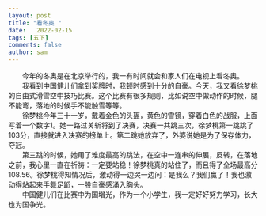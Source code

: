 ```yaml
---
layout: post
title: "看冬奥 "
date:   2022-02-15
tags: [五下]
comments: false
author: sam
---      
```


&emsp;&emsp;今年的冬奥是在北京举行的，我一有时间就会和家人们在电视上看冬奥。     
&emsp;&emsp;我看到中国健儿们拿到奖牌时，我顿时感到十分的自豪。今天，我又看徐梦桃的自由式滑雪空中技巧比赛。这个比赛有很多规则，比如说空中做动作的时候，腿不能弯，落地的时候手不能触雪等等。      
&emsp;&emsp;徐梦桃今年三十一岁，戴着金色的头盔，黄色的雪镜，穿着白色的战服，上面写着一个数字1。她一路过关斩将到了决赛，决赛一共跳三次，徐梦桃第一跳跳了103分，直接就进入决赛的榜单上。第二跳她放弃了，外婆说她是为了保存体力，夺冠。      
&emsp;&emsp;第三跳的时候，她用了难度最高的跳法，在空中一连串的伸展，反转，在落地之前，我心里一直在祈祷：一定要站稳！徐梦桃真的站住了，而且得了全场最高分108.56。徐梦桃得知情况后，激动得一边哭一边问：是我么？我们赢了！我也激动得站起来手舞足蹈，一股自豪感涌入胸头。      
&emsp;&emsp;中国健儿们在比赛中为国增光，作为一个小学生，我一定好好努力学习，长大也为国争光。     
